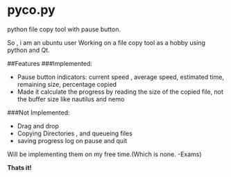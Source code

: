 # pyco.py 
python file copy tool with pause button.

So , i am an ubuntu user 
Working on a file copy tool as a hobby using python and Qt.

##Features
###Implemented:
  - Pause button  indicators: current speed , average speed, estimated time, remaining size, percentage copied 
  - Made it calculate the progress by reading the size of the copied file, not the buffer size like nautilus and nemo

###Not Implemented:
  - Drag and drop
  - Copying Directories , and queueing files
  - saving progress log on pause and quit 

Will be implementing them on my free time.(Which is none. -Exams)

**Thats it!**

